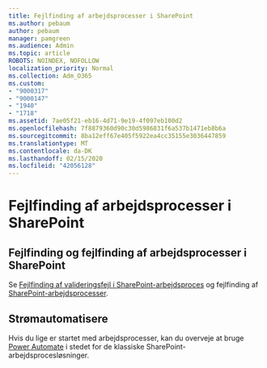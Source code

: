 ```yaml
---
title: Fejlfinding af arbejdsprocesser i SharePoint
ms.author: pebaum
author: pebaum
manager: pamgreen
ms.audience: Admin
ms.topic: article
ROBOTS: NOINDEX, NOFOLLOW
localization_priority: Normal
ms.collection: Adm_O365
ms.custom:
- "9000317"
- "9000147"
- "1940"
- "1718"
ms.assetid: 7ae05f21-eb16-4d71-9e19-4f097eb100d2
ms.openlocfilehash: 7f8879360d90c30d5986831f6a537b1471eb8b6a
ms.sourcegitcommit: 8ba12eff67e405f5922ea4cc35155e3036447859
ms.translationtype: MT
ms.contentlocale: da-DK
ms.lasthandoff: 02/15/2020
ms.locfileid: "42056128"
---
```

# <a name="troubleshoot-workflows-in-sharepoint"></a>Fejlfinding af arbejdsprocesser i SharePoint

## <a name="troubleshoot-and-debug-workflows-in-sharepoint"></a>Fejlfinding og fejlfinding af arbejdsprocesser i SharePoint

Se [Fejlfinding af valideringsfejl i SharePoint-arbejdsproces](https://docs.microsoft.com/sharepoint/dev/general-development/troubleshooting-sharepoint-server-workflow-validation-errors-in-visio) og fejlfinding af [SharePoint-arbejdsprocesser](https://docs.microsoft.com/sharepoint/dev/general-development/debugging-sharepoint-server-workflows).

## <a name="power-automate"></a>Strømautomatisere

Hvis du lige er startet med arbejdsprocesser, kan du overveje at bruge [Power Automate](https://docs.microsoft.com/power-automate/modern-approvals) i stedet for de klassiske SharePoint-arbejdsprocesløsninger.
